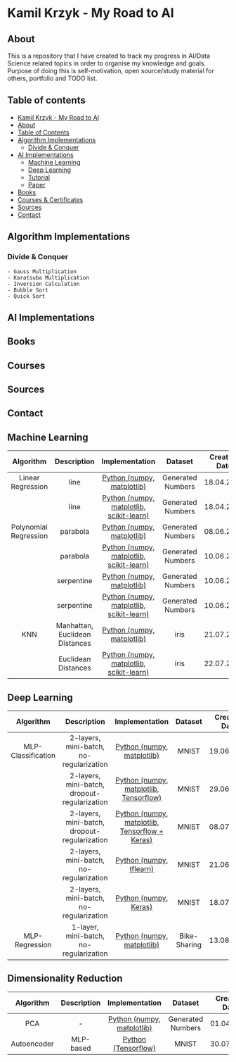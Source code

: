 # Kamil Krzyk - My Road to AI

## About

This is a repository that I have created to track my progress in AI/Data Science related topics in order to organise my knowledge and goals. Purpose of doing this is self-motivation, open source/study material for others, portfolio and TODO list.

## Table of contents
- [Kamil Krzyk - My Road to AI](#kamil-krzyk---my-road-to-ai)
- [About](#about)
- [Table of Contents](#table-of-contents)
- [Algorithm Implementations](#algorithm-implementations)
	+ [Divide & Conquer](#divide--conquer)
- [AI Implementations](#ai-implementations)
	+ [Machine Learning](#machine-learning)
	+ [Deep Learning](#deep-learning)
	+ [Tutorial](#tutorials)
	+ [Paper](#paper)
- [Books](#books)
- [Courses & Certificates](#courses--certificates)
- [Sources]($sources)
- [Contact](#contact)

## Algorithm Implementations
### Divide & Conquer
	- Gauss Multiplication
	- Karatsuba Multiplication
	- Inversion Calculation
	- Bubble Sort
	- Quick Sort

## AI Implementations

## Books

## Courses

## Sources

## Contact

## Machine Learning

| Algorithm  | Description | Implementation | Dataset | Creation Date  | Last Update |
| :---: | :---: | :---: | :---: | :---: | :---: |
| Linear Regression | line | [Python (numpy, matplotlib)](https://github.com/FisherKK/F1sherKK-MachineLearning/blob/master/MachineLearning/LinearRegression/RandomlyGenerated-Dataset/raw_solution/LinearRegression_Raw.ipynb) | Generated Numbers | 18.04.2017 | 18.04.2017 |
| | line | [Python (numpy, matplotlib, scikit-learn)](https://github.com/FisherKK/F1sherKK-MachineLearning/blob/master/MachineLearning/LinearRegression/RandomlyGenerated-Dataset/sklearn_solution/LinearRegression_Sklearn.ipynb) | Generated Numbers | 18.04.2017 | 18.04.2017 |
| Polynomial Regression | parabola | [Python (numpy, matplotlib)](https://github.com/FisherKK/F1sherKK-MachineLearning/blob/master/MachineLearning/PolynomialRegression/ParabolaFit/RandomlyGenerated-Dataset/raw_solution/PolynomialRegression_Exponentation2_Raw.ipynb) | Generated Numbers | 08.06.2017 | 08.06.2017|
| | parabola| [Python (numpy, matplotlib, scikit-learn)](https://github.com/FisherKK/F1sherKK-MachineLearning/blob/master/MachineLearning/PolynomialRegression/ParabolaFit/RandomlyGenerated-Dataset/sklearn_solution/PolynomialRegression_Exponentation2_Sklearn.ipynb) | Generated Numbers | 10.06.2017 | 10.06.2017 |
| | serpentine | [Python (numpy, matplotlib)](https://github.com/FisherKK/F1sherKK-MachineLearning/blob/master/MachineLearning/PolynomialRegression/SerpentineFit/RandomlyGenerated-Dataset/raw_solution/PolynomialRegression_Exponentation3_Raw.ipynb) | Generated Numbers | 10.06.2017 | 10.06.2017 |
| | serpentine| [Python (numpy, matplotlib, scikit-learn)](https://github.com/FisherKK/F1sherKK-MachineLearning/blob/master/MachineLearning/PolynomialRegression/SerpentineFit/RandomlyGenerated-Dataset/sklearn_solution/PolynomialRegression_Exponentation3_Sklearn.ipynb) | Generated Numbers | 10.06.2017 | 10.06.2017 |
| KNN | Manhattan, Euclidean Distances | [Python (numpy, matplotlib)](https://github.com/FisherKK/F1sherKK-MachineLearning/blob/master/MachineLearning/KNN/Iris-Dataset/raw_solution/KNN_Iris_Raw.ipynb) | iris | 21.07.2017| 14.08.2017 |
| | Euclidean Distances| [Python (numpy, matplotlib, scikit-learn)](https://github.com/FisherKK/F1sherKK-MachineLearning/blob/master/MachineLearning/KNN/Iris-Dataset/sklearn_solution/KNN_Iris_Sklearn.ipynb) | iris | 22.07.2017 | 22.07.2017 |


## Deep Learning

| Algorithm  | Description | Implementation | Dataset | Creation Date  | Last Update |
| :---: | :---: | :---: | :---: | :---: | :---: |
| MLP-Classification | 2-layers, mini-batch, no-regularization| [Python (numpy, matplotlib)](https://github.com/FisherKK/F1sherKK-MachineLearning/blob/master/DeepLearning/MultilayerPerceptron/Classification/MNIST-Dataset/raw_solution/MultilayerPerceptron-MNIST-Raw.ipynb) | MNIST | 19.06.2017 | 14.08.2017 |
| | 2-layers, mini-batch, dropout-regularization| [Python (numpy, matplotlib, Tensorflow)](https://github.com/FisherKK/F1sherKK-MachineLearning/blob/master/DeepLearning/MultilayerPerceptron/Classification/MNIST-Dataset/tensorflow_solution/MultilayerPerceptron-MNIST-Tensorflow.ipynb) | MNIST | 29.06.2017 | 18.07.2017 |
| | 2-layers, mini-batch, dropout-regularization| [Python (numpy, matplotlib, Tensorflow + Keras)](https://github.com/FisherKK/F1sherKK-MachineLearning/blob/master/DeepLearning/MultilayerPerceptron/Classification/MNIST-Dataset/tensorflow-keras_solution/MultilayerPerceptron-MNIST-TensorflowWithKerasWrapper.ipynb) | MNIST | 08.07.2017 | 18.07.2017 |
| | 2-layers, mini-batch, no-regularization| [Python (numpy, tflearn)](https://github.com/FisherKK/F1sherKK-MachineLearning/blob/master/DeepLearning/MultilayerPerceptron/Classification/MNIST-Dataset/tflearn_solution/MultilayerPerceptron-MNIST-tflearn.ipynb) | MNIST | 21.06.2017 | 21.06.2017 |
| | 2-layers, mini-batch, no-regularization| [Python (numpy, Keras)](https://github.com/FisherKK/F1sherKK-MachineLearning/blob/master/DeepLearning/MultilayerPerceptron/Classification/MNIST-Dataset/keras_solution/MultilayerPerceptron-MNIST-Keras.ipynb) | MNIST | 18.07.2017 | 18.07.2017 |
| MLP-Regression | 1-layer, mini-batch, no-regularization| [Python (numpy, matplotlib)](https://github.com/FisherKK/F1sherKK-MachineLearning/blob/master/DeepLearning/MultilayerPerceptron/Regression/Bike-Sharing-Dataset/raw_solution/MultilayerPerceptron-BikeSharing-Raw.ipynb) | Bike-Sharing | 13.08.2017 | 13.08.2017 |


## Dimensionality Reduction

| Algorithm  | Description | Implementation | Dataset | Creation Date  | Last Update |
| :---: | :---: | :---: | :---: | :---: | :---: |
| PCA | - | [Python (numpy, matplotlib)](https://github.com/FisherKK/F1sherKK-MachineLearning/blob/master/DimensionalityReduction/PrincipalComponentAnalysis/PCA_Raw.ipynb) | Generated Numbers | 01.04.2017 | 01.04.2017 |
| Autoencoder | MLP-based| [Python (Tensorflow)](https://github.com/FisherKK/F1sherKK-MachineLearning/blob/master/DimensionalityReduction/Autoencoder/ImageEncription/MNIST-Dataset/tensorflow_solution/MLP-Encryption-Autoencoder.ipynb) | MNIST | 30.07.2017 | 30.07.2017 |
